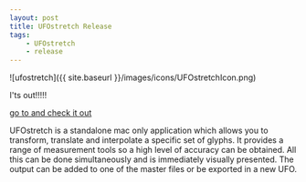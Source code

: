 ```yaml
---
layout: post
title: UFOstretch Release
tags:
    - UFOstretch
    - release
---
```


![ufostretch]({{ site.baseurl }}/images/icons/UFOstretchIcon.png)

<!--more-->

I'ts out!!!!!

[go to and check it out](http://ufostretch.typemytype.com/)

UFOstretch is a standalone mac only application which allows you to transform, translate and interpolate a specific set of glyphs. It provides a range of measurement tools so a high level of accuracy can be obtained. All this can be done simultaneously and is immediately visually presented. The output can be added to one of the master files or be exported in a new UFO.